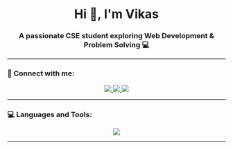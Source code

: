 <h1 align="center">Hi 👋, I'm Vikas</h1>
<h3 align="center">A passionate CSE student exploring Web Development & Problem Solving 💻</h3>

---

### 🚀 Connect with me:
<p align="center">
  <a href="https://instagram.com/_vikas._.07" target="_blank">
    <img src="https://img.shields.io/badge/Instagram-%23E4405F.svg?&style=for-the-badge&logo=instagram&logoColor=white" />
  </a>
  <a href="https://www.hackerrank.com/vikasviky76543" target="_blank">
    <img src="https://img.shields.io/badge/Hackerrank-%2300EA64.svg?&style=for-the-badge&logo=hackerrank&logoColor=white" />
  </a>
  <a href="https://www.leetcode.com/vikas0007" target="_blank">
    <img src="https://img.shields.io/badge/LeetCode-%23FFA116.svg?&style=for-the-badge&logo=leetcode&logoColor=white" />
  </a>
</p>

---

### 💻 Languages and Tools:
<p align="center"> 
  <img src="https://skillicons.dev/icons?i=java,c,cpp,html,css,js,nodejs,express,mongodb,mysql,postman" />
</p>

---

